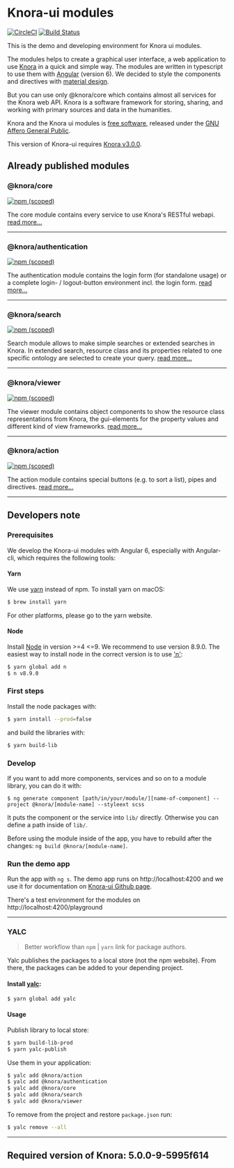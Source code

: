 # Knora-ui modules

[![CircleCI](https://circleci.com/gh/dhlab-basel/Knora-ui/tree/master.svg?style=svg)](https://circleci.com/gh/dhlab-basel/Knora-ui/tree/master)
[![Build Status](https://travis-ci.com/dhlab-basel/Knora-ui.svg?branch=master)](https://travis-ci.com/dhlab-basel/Knora-ui)


This is the demo and developing environment for Knora ui modules.

The modules helps to create a graphical user interface, a web application to use [Knora](https://knora.org) in a quick and simple way. The modules are written in typescript to use them with [Angular](https://angular.io) (version 6). We decided to style the components and directives with [material design](https://material.angular.io).

But you can use only @knora/core which contains almost all services for the Knora web API. Knora is a software framework for storing, sharing, and working with primary sources and data in the humanities.

Knora and the Knora ui modules is [free software](http://www.gnu.org/philosophy/free-sw.en.html), released under the [GNU Affero General Public](http://www.gnu.org/licenses/agpl-3.0.en.html).

This version of Knora-ui requires [Knora v3.0.0](https://github.com/dhlab-basel/Knora/releases/tag/v3.0.0).

## Already published modules

### @knora/core
[![npm (scoped)](https://img.shields.io/npm/v/@knora/core.svg)](https://www.npmjs.com/package/@knora/core)

The core module contains every service to use Knora's RESTful webapi.
[read more...](https://dhlab-basel.github.io/Knora-ui/modules/core)

---

### @knora/authentication
[![npm (scoped)](https://img.shields.io/npm/v/@knora/authentication.svg)](https://www.npmjs.com/package/@knora/authentication)

The authentication module contains the login form (for standalone usage) or a complete login- / logout-button environment incl. the login form.
[read more...](https://dhlab-basel.github.io/Knora-ui/modules/authentication)

---

### @knora/search
[![npm (scoped)](https://img.shields.io/npm/v/@knora/search.svg)](https://www.npmjs.com/package/@knora/search)

Search module allows to make simple searches or extended searches in Knora. In extended search, resource class and its properties related to one specific ontology are selected to create your query.
[read more...](https://dhlab-basel.github.io/Knora-ui/modules/search)

---

### @knora/viewer
[![npm (scoped)](https://img.shields.io/npm/v/@knora/viewer.svg)](https://www.npmjs.com/package/@knora/viewer)

The viewer module contains object components to show the resource class representations from Knora, the gui-elements for the property values and different kind of view frameworks.
[read more...](https://dhlab-basel.github.io/Knora-ui/modules/viewer)

---

### @knora/action
[![npm (scoped)](https://img.shields.io/npm/v/@knora/action.svg)](https://www.npmjs.com/package/@knora/action)

The action module contains special buttons (e.g. to sort a list), pipes and directives.
[read more...](https://dhlab-basel.github.io/Knora-ui/modules/action)

---

## Developers note

### Prerequisites

We develop the Knora-ui modules with Angular 6, especially with Angular-cli, which requires the following tools:

#### Yarn
We use [yarn](https://yarnpkg.com/en/) instead of npm. To install yarn on macOS:

```bash
$ brew install yarn
```

For other platforms, please go to the yarn website.


#### Node
Install [Node](https://nodejs.org/en/download/) in version >=4 <=9. We recommend to use version 8.9.0. The easiest way to install node
in the correct version is to use ['n'](https://github.com/tj/n):

 ```bash
 $ yarn global add n
 $ n v8.9.0
 ```

### First steps

Install the node packages with:
```bash
$ yarn install --prod=false
```

and build the libraries with:

```bash
$ yarn build-lib
```

### Develop
<!--
Please use the following command schema to create a new module

`$ ng generate library @knora/[module-name] --prefix=kui`
-->
If you want to add more components, services and so on to a module library, you can do it with:

`$ ng generate component [path/in/your/module/][name-of-component] --project @knora/[module-name] --styleext scss`

It puts the component or the service into `lib/` directly. Otherwise you can define a path inside of `lib/`.

Before using the module inside of the app, you have to rebuild after the changes: `ng build @knora/[module-name]`.

### Run the demo app

Run the app with `ng s`. The demo app runs on http://localhost:4200 and we use it for documentation on [Knora-ui Github page](https://dhlab-basel.github.io/Knora-ui).

There's a test environment for the modules on http://localhost:4200/playground

 ---


<!--
## Unit Testing Services

Testing services with HttpClient and HttpTestingController

* Then a test expects that certain requests have or have not been made, performs assertions against those requests, and finally provide responses by "flushing" each expected request.
https://angular.io/guide/http#testing-http-requests
* See https://stackblitz.com/edit/angular-uy5cdl?file=src%2Fapp%2Fheroes%2Fheroes.service.spec.ts for a working example.

 ```TypeScript
 getAllHeroes (): Observable<any[]> {
    const observables = [];

    for (let i = 0; i <= 2; i++) {
      observables.push(
        this.http.get<Hero[]>(this.heroesUrl)
        .pipe(
          catchError(this.handleError('getAllHeroes', []))
      )
      );
    }

    return forkJoin(observables);

  }
  ``` 

* Several http requests are created and pushed on an array, then they are passed to forkJoin and returned. With forkJoin, we get one Observable that we can subscribe to (executed once all Observables have been completed). Then we get the results of all Observables from within the subscription to the Observable returned by forkJoin.

```TypeScript
 it('should get all heroes', () => {

      let res = heroService.getAllHeroes();   

      res.subscribe(
        (obs) => { 

          console.log("test")

          expect(obs[0]).toEqual(expectedHeroes, 'should return expected heroes');
          expect(obs[1]).toEqual(expectedHeroes, 'should return expected heroes');
          expect(obs[2]).toEqual(expectedHeroes, 'should return expected heroes');
        }, fail
      );

      // HeroService should have made three requests to GET heroes from expected URL
      const req = httpTestingController.match(
        (request) => {
          return request.url === heroService.heroesUrl && request.method === 'GET'
        }
      );

      // Respond with the mock heroes
      expect(req.length).toEqual(3);

      req[0].flush(expectedHeroes)
      req[1].flush(expectedHeroes)
      req[2].flush(expectedHeroes)

    });
```

* The clue is that for each http request made, a response has to be "flushed". Otherwise the subscription to the Observable returned by forkJoin is never executed:
If an inner observable does not complete forkJoin will never emit a value!
https://www.learnrxjs.io/operators/combination/forkjoin.html

> This is why the subscription never worked, because we did not flush all necessary responses. -->


### YALC
> Better workflow than `npm` | `yarn` link for package authors.

Yalc publishes the packages to a local store (not the npm website).
From there, the packages can be added to your depending project.

#### Install [yalc](https://github.com/whitecolor/yalc):

```bash
$ yarn global add yalc
```

#### Usage

Publish library to local store:

```bash
$ yarn build-lib-prod
$ yarn yalc-publish
```

Use them in your application:

```bash
$ yalc add @knora/action
$ yalc add @knora/authentication
$ yalc add @knora/core
$ yalc add @knora/search
$ yalc add @knora/viewer
```

To remove from the project and restore `package.json` run:

```bash
$ yalc remove --all
```

---

## Required version of Knora: 5.0.0-9-5995f614
